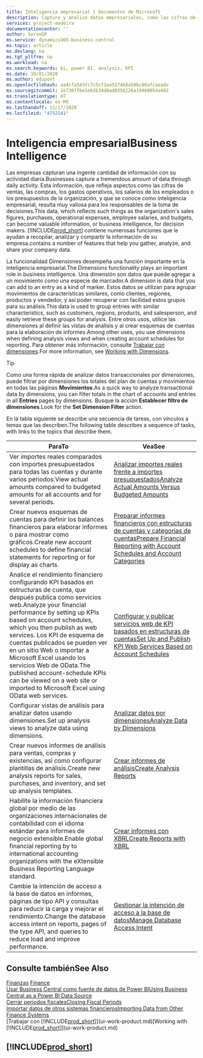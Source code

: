 ```yaml
---
title: Inteligencia empresarial | Documentos de Microsoft
description: Capture y analice datos empresariales, como las cifras de ventas, las compras, los gastos operativos, los salarios de los empleados y los presupuestos, que resultan muy valiosos para la inteligencia artificial o la toma de decisiones.
services: project-madeira
documentationcenter: ''
author: SorenGP
ms.service: dynamics365-business-central
ms.topic: article
ms.devlang: na
ms.tgt_pltfrm: na
ms.workload: na
ms.search.keywords: bi, power BI, analysis, KPI
ms.date: 10/01/2020
ms.author: edupont
ms.openlocfilehash: aa4cfa543fc7c5cf1ea527468a50bc80afcaeade
ms.sourcegitcommit: 2e7307fbe1eb3b34d0ad9356226a19409054a402
ms.translationtype: HT
ms.contentlocale: es-MX
ms.lasthandoff: 12/17/2020
ms.locfileid: "4752141"
---
```

# <a name="business-intelligence"></a><span data-ttu-id="4650d-103">Inteligencia empresarial</span><span class="sxs-lookup"><span data-stu-id="4650d-103">Business Intelligence</span></span>
<span data-ttu-id="4650d-104">Las empresas capturan una ingente cantidad de información con su actividad diaria.</span><span class="sxs-lookup"><span data-stu-id="4650d-104">Businesses capture a tremendous amount of data through daily activity.</span></span> <span data-ttu-id="4650d-105">Esta información, que refleja aspectos como las cifras de ventas, las compras, los gastos operativos, los salarios de los empleados o los presupuestos de la organización, y que se conoce como inteligencia empresarial, resulta muy valiosa para los responsables de la toma de decisiones.</span><span class="sxs-lookup"><span data-stu-id="4650d-105">This data, which reflects such things as the organization's sales figures, purchases, operational expenses, employee salaries, and budgets, can become valuable information, or business intelligence, for decision makers.</span></span> [!INCLUDE[prod_short](includes/prod_short.md)] <span data-ttu-id="4650d-106">contiene numerosas funciones que le ayudan a recopilar, analizar y compartir la información de su empresa.</span><span class="sxs-lookup"><span data-stu-id="4650d-106">contains a number of features that help you gather, analyze, and share your company data.</span></span>

<span data-ttu-id="4650d-107">La funcionalidad Dimensiones desempeña una función importante en la inteligencia empresarial.</span><span class="sxs-lookup"><span data-stu-id="4650d-107">The Dimensions functionality plays an important role in business intelligence.</span></span> <span data-ttu-id="4650d-108">Una dimensión son datos que puede agregar a un movimiento como una especie de marcador.</span><span class="sxs-lookup"><span data-stu-id="4650d-108">A dimension is data that you can add to an entry as a kind of marker.</span></span> <span data-ttu-id="4650d-109">Estos datos se utilizan para agrupar movimientos de características similares, como clientes, regiones, productos y vendedor, y así poder recuperar con facilidad estos grupos para su análisis.</span><span class="sxs-lookup"><span data-stu-id="4650d-109">This data is used to group entries with similar characteristics, such as customers, regions, products, and salesperson, and easily retrieve these groups for analysis.</span></span> <span data-ttu-id="4650d-110">Entre otros usos, utilice las dimensiones al definir las vistas de análisis y al crear esquemas de cuentas para la elaboración de informes.</span><span class="sxs-lookup"><span data-stu-id="4650d-110">Among other uses, you use dimensions  when defining analysis views and when creating account schedules for reporting.</span></span> <span data-ttu-id="4650d-111">Para obtener más información, consulte [Trabajar con dimensiones](finance-dimensions.md).</span><span class="sxs-lookup"><span data-stu-id="4650d-111">For more information, see [Working with Dimensions](finance-dimensions.md).</span></span>

> [!TIP]
> <span data-ttu-id="4650d-112">Como una forma rápida de analizar datos transaccionales por dimensiones, puede filtrar por dimensiones los totales del plan de cuentas y movimientos en todas las páginas **Movimientos**.</span><span class="sxs-lookup"><span data-stu-id="4650d-112">As a quick way to analyze transactional data by dimensions, you can filter totals in the chart of accounts and entries in all **Entries** pages by dimensions.</span></span> <span data-ttu-id="4650d-113">Busque la acción **Establecer filtro de dimensiones**.</span><span class="sxs-lookup"><span data-stu-id="4650d-113">Look for the **Set Dimension Filter** action.</span></span>  

<span data-ttu-id="4650d-114">En la tabla siguiente se describe una secuencia de tareas, con vínculos a temas que las describen.</span><span class="sxs-lookup"><span data-stu-id="4650d-114">The following table describes a sequence of tasks, with links to the topics that describe them.</span></span>  

| <span data-ttu-id="4650d-115">Para</span><span class="sxs-lookup"><span data-stu-id="4650d-115">To</span></span> | <span data-ttu-id="4650d-116">Vea</span><span class="sxs-lookup"><span data-stu-id="4650d-116">See</span></span> |
| --- | --- |
|<span data-ttu-id="4650d-117">Ver importes reales comparados con importes presupuestados para todas las cuentas y durante varios periodos.</span><span class="sxs-lookup"><span data-stu-id="4650d-117">View actual amounts compared to budgeted amounts for all accounts and for several periods.</span></span>|[<span data-ttu-id="4650d-118">Analizar importes reales frente a importes presupuestados</span><span class="sxs-lookup"><span data-stu-id="4650d-118">Analyze Actual Amounts Versus Budgeted Amounts</span></span>](bi-how-analyze-actual-versus-budget.md)|
|<span data-ttu-id="4650d-119">Crear nuevos esquemas de cuentas para definir los balances financieros para elaborar informes o para mostrar como gráficos.</span><span class="sxs-lookup"><span data-stu-id="4650d-119">Create new account schedules to define financial statements for reporting or for display as charts.</span></span>|[<span data-ttu-id="4650d-120">Preparar informes financieros con estructuras de cuentas y categorías de cuentas</span><span class="sxs-lookup"><span data-stu-id="4650d-120">Prepare Financial Reporting with Account Schedules and Account Categories</span></span>](bi-how-work-account-schedule.md)|
|<span data-ttu-id="4650d-121">Analice el rendimiento financiero configurando KPI basados en estructuras de cuenta, que después publica como servicios web.</span><span class="sxs-lookup"><span data-stu-id="4650d-121">Analyze your financial performance by setting up KPIs based on account schedules, which you then publish as web services.</span></span> <span data-ttu-id="4650d-122">Los KPI de esquema de cuentas publicados se pueden ver en un sitio Web o importar a Microsoft Excel usando los servicios Web de OData.</span><span class="sxs-lookup"><span data-stu-id="4650d-122">The published account-schedule KPIs can be viewed on a web site or imported to Microsoft Excel using OData web services.</span></span>|[<span data-ttu-id="4650d-123">Configurar y publicar servicios web de KPI basados en estructuras de cuentas</span><span class="sxs-lookup"><span data-stu-id="4650d-123">Set Up and Publish KPI Web Services Based on Account Schedules</span></span>](bi-how-to-set-up-and-publish-kpi-web-services-based-on-account-schedules.md)|
|<span data-ttu-id="4650d-124">Configurar vistas de análisis para analizar datos usando dimensiones.</span><span class="sxs-lookup"><span data-stu-id="4650d-124">Set up analysis views to analyze data using dimensions.</span></span>|[<span data-ttu-id="4650d-125">Analizar datos por dimensiones</span><span class="sxs-lookup"><span data-stu-id="4650d-125">Analyze Data by Dimensions</span></span>](bi-how-analyze-data-dimension.md)|
|<span data-ttu-id="4650d-126">Crear nuevos informes de análisis para ventas, compras y existencias, así como configurar plantillas de análisis.</span><span class="sxs-lookup"><span data-stu-id="4650d-126">Create new analysis reports for sales, purchases, and inventory, and set up analysis templates.</span></span>|[<span data-ttu-id="4650d-127">Crear informes de análisis</span><span class="sxs-lookup"><span data-stu-id="4650d-127">Create Analysis Reports</span></span>](bi-how-create-analysis-views-reports.md)|
|<span data-ttu-id="4650d-128">Habilite la información financiera global por medio de las organizaciones internacionales de contabilidad con el idioma estándar para informes de negocio extensible.</span><span class="sxs-lookup"><span data-stu-id="4650d-128">Enable global financial reporting by to international accounting organizations with the eXtensible Business Reporting Language standard.</span></span>|[<span data-ttu-id="4650d-129">Crear informes con XBRL</span><span class="sxs-lookup"><span data-stu-id="4650d-129">Create Reports with XBRL</span></span>](bi-create-reports-with-xbrl.md)|
|<span data-ttu-id="4650d-130">Cambie la intención de acceso a la base de datos en informes, páginas de tipo API y consultas para reducir la carga y mejorar el rendimiento.</span><span class="sxs-lookup"><span data-stu-id="4650d-130">Change the database access intent on reports, pages of the type API, and queries to reduce load and improve performance.</span></span>|[<span data-ttu-id="4650d-131">Gestionar la intención de acceso a la base de datos</span><span class="sxs-lookup"><span data-stu-id="4650d-131">Manage Database Access Intent</span></span>](admin-data-access-intent.md)|

## <a name="see-also"></a><span data-ttu-id="4650d-132">Consulte también</span><span class="sxs-lookup"><span data-stu-id="4650d-132">See Also</span></span>
<span data-ttu-id="4650d-133">[Finanzas](finance.md)  </span><span class="sxs-lookup"><span data-stu-id="4650d-133">[Finance](finance.md)  </span></span>  
[<span data-ttu-id="4650d-134">Usar Business Central como fuente de datos de Power BI</span><span class="sxs-lookup"><span data-stu-id="4650d-134">Using Business Central as a Power BI Data Source</span></span>](across-how-use-financials-data-source-powerbi.md)  
[<span data-ttu-id="4650d-135">Cerrar periodos fiscales</span><span class="sxs-lookup"><span data-stu-id="4650d-135">Closing Fiscal Periods</span></span>](year-close-years-periods.md)  
[<span data-ttu-id="4650d-136">Importar datos de otros sistemas financieros</span><span class="sxs-lookup"><span data-stu-id="4650d-136">Importing Data from Other Finance Systems</span></span>](across-import-data-configuration-packages.md)  
<span data-ttu-id="4650d-137">[Trabajar con [!INCLUDE[prod_short](includes/prod_short.md)]](ui-work-product.md)</span><span class="sxs-lookup"><span data-stu-id="4650d-137">[Working with [!INCLUDE[prod_short](includes/prod_short.md)]](ui-work-product.md)</span></span>

## [!INCLUDE[prod_short](includes/free_trial_md.md)]  
